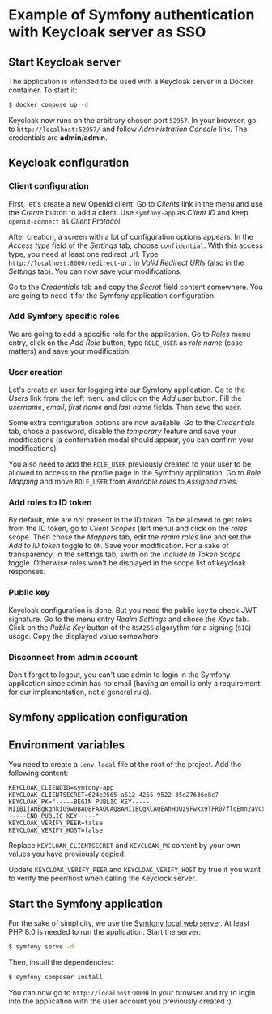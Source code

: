 # Example of Symfony authentication with Keycloak server as SSO

## Start Keycloak server

The application is intended to be used with a Keycloak server in a Docker container. To start it:

```bash
$ docker compose up -d
```
Keycloak now runs on the arbitrary chosen port `52957`. In your browser, go to `http://localhost:52957/` and follow *Administration Console* link. The credentials are **admin**/**admin**.

## Keycloak configuration

### Client configuration

First, let's create a new OpenId client. Go to *Clients* link in the menu and use the *Create* button to add a client. Use `symfony-app` as *Client ID* and keep `openid-connect` as *Client Protocol*.

After creation, a screen with a lot of configuration options appears. In the *Access type* field of the *Settings* tab, choose `confidential`. With this access type, you need at least one redirect url. Type `http://localhost:8000/redirect-uri` in *Valid Redirect URIs* (also in the *Settings* tab). You can now save your modifications.

Go to the *Credentials* tab and copy the *Secret* field content somewhere. You are going to need it for the Symfony application configuration.

### Add Symfony specific roles
We are going to add a specific role for the application. Go to *Roles* menu entry, click on the *Add Role* button, type `ROLE_USER` as *role name* (case matters) and save your modification.

### User creation
Let's create an user for logging into our Symfony application. Go to the *Users* link from the left menu and click on the *Add user* button. Fill the *username*, *email*, *first name* and *last name* fields. Then save the user.

Some extra configuration options are now available. Go to the *Credentials* tab, chose a password, disable the *temporary* feature and save your modifications (a confirmation modal should appear, you can confirm your modifications).

You also need to add the `ROLE_USER` previously created to your user to be allowed to access to the profile page in the Symfony application. Go to *Role Mapping* and move `ROLE_USER` from *Available roles* to *Assigned roles*.

### Add roles to ID token
By default, role are not present in the ID token. To be allowed to get roles from the ID token, go to *Client Scopes* (left menu) and click on the *roles* scope. Then chose the *Mappers* tab, edit the *realm roles* line and set the *Add to ID token* toggle to `ON`. Save your modification. For a sake of transparency, in the settings tab, swith on the *Include In Token Scope* toggle. Otherwise roles won't be displayed in the scope list of keycloak responses.

### Public key
Keycloak configuration is done. But you need the public key to check JWT signature. Go to the menu entry *Realm Settings* and chose the *Keys* tab. Click on the *Public Key* button of the `RSA256` algorythm for a signing (`SIG`) usage. Copy the displayed value somewhere.

### Disconnect from admin account

Don't forget to logout, you can't use admin to login in the Symfony application since admin has no email (having an email is only a requirement for our implementation, not a general rule).

## Symfony application configuration

## Environment variables

You need to create a `.env.local` file at the root of the project. Add the following content:
```env
KEYCLOAK_CLIENDID=symfony-app
KEYCLOAK_CLIENTSECRET=624e2565-a612-4255-9522-35d27636e8c7
KEYCLOAK_PK="-----BEGIN PUBLIC KEY-----
MIIBIjANBgkqhkiG9w0BAQEFAAOCAQ8AMIIBCgKCAQEAhHUOz9Fwkx9TFR07flcEmn2aVCxKM9dLhTBvHwOYLzCSETWk3/lf/xwg/f2sicrsY2W/EZLrpDyKZSCuSzwbPp7DLSN9Ww8DnLJNLxFWL+LXgSY+IqoUZSKq/lPS/2N4bW61kz7clVgOMI1iWt2I+FAs6oRLfDRbOjIVWgMyT1W/pSrX5Y6nR8Q1VE+MfCE0QAlsYLpb9vxuh4jiOkpY+P+RqSj1ciTxuqic/k0HOvAaI1vJmIdJe3iQlVK/lxzHlaB+nY20WdVV2LVlFthvCVO6pH+I+pbHk1NkgYmXoKsm+on7epazT7Bg1K8eVpumcBG2sPX9R04RL5hz4WmWwwIDAQAB
-----END PUBLIC KEY-----"
KEYCLOAK_VERIFY_PEER=false
KEYCLOAK_VERIFY_HOST=false
```
Replace `KEYCLOAK_CLIENTSECRET` and `KEYCLOAK_PK` content by your own values you have previously copied.

Update `KEYCLOAK_VERIFY_PEER` and `KEYCLOAK_VERIFY_HOST` by true if you want to verify the peer/host when calling the Keyclock server.

## Start the Symfony application

For the sake of simplicity, we use the [Symfony local web server](https://symfony.com/doc/5.4/setup/symfony_server.html). At least PHP 8.0 is needed to run the application. Start the server:

```bash
$ symfony serve -d
```

Then, install the dependencies:

```bash
$ symfony composer install
```

You can now go to `http://localhost:8000` in your browser and try to login into the application with the user account you previously created :)